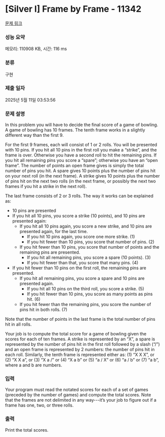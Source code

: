 # [Silver I] Frame by Frame - 11342 

[문제 링크](https://www.acmicpc.net/problem/11342) 

### 성능 요약

메모리: 110908 KB, 시간: 116 ms

### 분류

구현

### 제출 일자

2025년 5월 11일 03:53:56

### 문제 설명

<p>In this problem you will have to decide the final score of a game of bowling. A game of bowling has 10 frames. The tenth frame works in a slightly different way than the first 9.</p>

<p>For the first 9 frames, each will consist of 1 or 2 rolls. You will be presented with 10 pins. If you hit all 10 pins in the first roll you make a “strike”, and the frame is over. Otherwise you have a second roll to hit the remaining pins. If you hit all remaining pins you score a “spare”; otherwise you have an “open frame”. The number of points an open frame gives is simply the total number of pins you hit. A spare gives 10 points plus the number of pins hit on your next roll (in the next frame). A strike gives 10 points plus the number of pins hit on the next two rolls (in the next frame, or possibly the next two frames if you hit a strike in the next roll).</p>

<p>The last frame consists of 2 or 3 rolls. The way it works can be explained as:</p>

<ul>
	<li>10 pins are presented</li>
	<li>If you hit all 10 pins, you score a strike (10 points), and 10 pins are presented again:
	<ul>
		<li>If you hit all 10 pins again, you score a new strike, and 10 pins are presented again, for the last time.
		<ul>
			<li>If you hit 10 pins again, you score one more strike. (1)</li>
			<li>If you hit fewer than 10 pins, you score that number of pins. (2)</li>
		</ul>
		</li>
		<li>If you hit fewer than 10 pins, you score that number of points and the remaining pins are presented.
		<ul>
			<li>If you hit all remaining pins, you score a spare (10 points). (3)</li>
			<li>If you hit fewer than that, you score that many pins. (4)</li>
		</ul>
		</li>
	</ul>
	</li>
	<li>If you hit fewer than 10 pins on the first roll, the remaining pins are presented.
	<ul>
		<li>If you hit all remaining pins, you score a spare and 10 pins are presented again.
		<ul>
			<li>If you hit all 10 pins on the third roll, you score a strike. (5)</li>
			<li>If you hit fewer than 10 pins, you score as many points as pins hit. (6)</li>
		</ul>
		</li>
		<li>If you hit fewer than the remaining pins, you score the number of pins hit in both rolls. (7)</li>
	</ul>
	</li>
</ul>

<p>Note that the number of points in the last frame is the total number of pins hit in all rolls.</p>

<p>Your job is to compute the total score for a game of bowling given the scores for each of ten frames. A strike is represented by an “X”, a spare is represented by the number of pins hit in the first roll followed by a slash (“/”) and an open frame is represented by 2 numbers: the number of pins hit in each roll. Similarly, the tenth frame is represented either as: (1) “X X X”, or (2) “X X a”, or (3) “X a /” or (4) “X a b” or (5) “a / X” or (6) “a / b” or (7) “a b”, where a and b are numbers.</p>

### 입력 

 <p>Your program must read the notated scores for each of a set of games (preceded by the number of games) and compute the total scores. Note that the frames are not delimited in any way---it’s your job to figure out if a frame has one, two, or three rolls.</p>

### 출력 

 <p>Print the total scores.</p>

